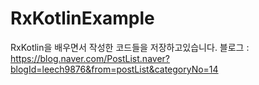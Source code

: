 # RxKotlinExample

RxKotlin을 배우면서 작성한 코드들을 저장하고있습니다.
블로그 : https://blog.naver.com/PostList.naver?blogId=leech9876&from=postList&categoryNo=14
